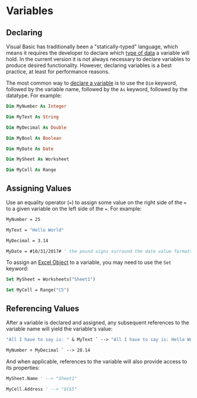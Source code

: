 # Variables

## Declaring

Visual Basic has traditionally been a "statically-typed" language, which means it requires the developer to declare which [type of data](datatypes.md) a variable will hold. In the current version it is not always necessary to declare variables to produce desired functionality. However, declaring variables is a best practice, at least for performance reasons.

The most common way to [declare a variable](https://docs.microsoft.com/en-us/dotnet/visual-basic/language-reference/statements/dim-statement) is to use the `Dim` keyword, followed by the variable name, followed by the `As` keyword, followed by the datatype. For example:

```vb
Dim MyNumber As Integer

Dim MyText As String

Dim MyDecimal As Double

Dim MyBool As Boolean

Dim MyDate As Date

Dim MySheet As Worksheet

Dim MyCell As Range
```

## Assigning Values

Use an equality operator (`=`) to assign some value on the right side of the `=` to a given variable on the left side of the `=`. For example:

```vb
MyNumber = 25

MyText = "Hello World"

MyDecimal = 3.14

MyDate = #10/31/2017# ' the pound signs surround the date value formatted as MM/DD/YYYY
```

To assign an [Excel Object](/notes/excel-objects) to a variable, you may need to use the `Set` keyword:

```vb
Set MySheet = Worksheets("Sheet1")

Set MyCell = Range("C5")
```

## Referencing Values

After a variable is declared and assigned, any subsequent references to the variable name will yield the variable's value:

```vb
"All I have to say is: " & MyText ` --> "All I have to say is: Hello World"

MyNumber + MyDecimal ` --> 28.14
```

And when applicable, references to the variable will also provide access to its properties:

```vb
MySheet.Name ' --> "Sheet1"

MyCell.Address ' --> "$C$5"
```
